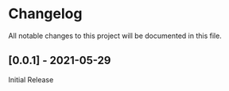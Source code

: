# Changelog
All notable changes to this project will be documented in this file.

## [0.0.1] - 2021-05-29
Initial Release
